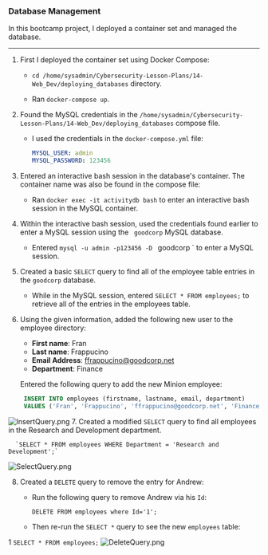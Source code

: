 ### Database Management

In this bootcamp project, I deployed a container set and managed the database. 

---

1. First I deployed the container set using Docker Compose:

    - `cd /home/sysadmin/Cybersecurity-Lesson-Plans/14-Web_Dev/deploying_databases` directory. 

    - Ran `docker-compose up`.

    
2. Found the MySQL credentials in the `/home/sysadmin/Cybersecurity-Lesson-Plans/14-Web_Dev/deploying_databases` compose file.

    - I used the credentials in the `docker-compose.yml` file:

      ```YAML
      MYSQL_USER: admin
      MYSQL_PASSWORD: 123456
      ```

3. Entered an interactive bash session in the database's container. The container name was also be found in the compose file:

    - Ran `docker exec -it activitydb bash` to enter an interactive bash session in the MySQL container.

4. Within the interactive bash session, used the credentials found earlier to enter a MySQL session using the ` goodcorp` MySQL database.

    - Entered `mysql -u admin -p123456 -D ` goodcorp ` to enter a MySQL session.

5. Created a basic `SELECT` query to find all of the employee table entries in the ` goodcorp ` database.

    - While in the MySQL session, entered `SELECT * FROM employees;` to retrieve all of the entries in the employees table.

6. Using the given information, added the following new user to the employee directory:

    - **First name**: Fran
    - **Last name**: Frappucino
    - **Email Address**: ffrappucino@goodcorp.net
    - **Department**: Finance

     Entered the following query to add the new Minion employee:

   ```SQL
    INSERT INTO employees (firstname, lastname, email, department)  
    VALUES ('Fran', 'Frappucino', 'ffrappucino@goodcorp.net', 'Finance');
    ```
![InsertQuery.png](https://github.com/AncyThomas-dev/WilldanInterview/blob/main/Images/SQL/InsertQuery.png)
7. Created a modified `SELECT` query to find all employees in the Research and Development department.

      `SELECT * FROM employees WHERE Department = 'Research and Development';`
![SelectQuery.png](https://github.com/AncyThomas-dev/WilldanInterview/blob/main/Images/SQL/SelectQuery.png)

8. Created a `DELETE` query to remove the entry for Andrew:

    - Run the following query to remove Andrew via his `Id`:

       `DELETE FROM employees where Id='1';`

    - Then re-run the `SELECT *` query to see the new `employees` table:

1       `SELECT * FROM employees;`
![DeleteQuery.png](https://github.com/AncyThomas-dev/WilldanInterview/blob/main/Images/SQL/DeleteQuery.png)
   

      

